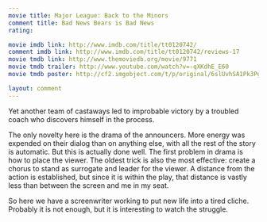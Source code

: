 ```yaml
---
movie title: Major League: Back to the Minors
comment title: Bad News Bears is Bad News
rating: 

movie imdb link: http://www.imdb.com/title/tt0120742/
comment imdb link: http://www.imdb.com/title/tt0120742/reviews-17
movie tmdb link: http://www.themoviedb.org/movie/9771
movie tmdb trailer: http://www.youtube.com/watch?v=-qXKdhE_E60
movie tmdb poster: http://cf2.imgobject.com/t/p/original/6slUvhSA1Pk3PgEyOZ252L2lgfj.jpg

layout: comment
---
```


Yet another team of castaways led to improbable victory by a troubled coach who discovers himself in the process.

The only novelty here is the drama of the announcers. More energy was expended on their dialog than on anything else, with all the rest of the story is automatic. But this is actually done well. The first problem in drama is how to place the viewer. The oldest trick is also the most effective: create a chorus to stand as surrogate and leader for the viewer. A distance from the action is established, but since it is within the play, that distance is vastly less than between the screen and me in my seat.

So here we have a screenwriter working to put new life into a tired cliche. Probably it is not enough, but it is interesting to watch the struggle.